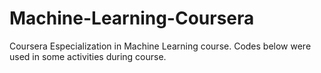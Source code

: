 # Machine-Learning-Coursera
Coursera Especialization in Machine Learning course. Codes below were used in some activities during course.
